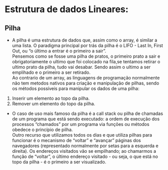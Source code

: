 # Estrutura de dados Lineares:
## Pilha 
- A pilha é uma estrutura de dados que, assim como o array, é similar a uma lista. O paradigma principal por trás da pilha é o LIFO - Last In, First Out, ou “o último a entrar é o primeiro a sair”.<br>
Pensemos como se fosse uma pilha de pratos, o primeiro prato a sair e obrigatoriamente o ultimo que foi colocado na fila,se tentamos retirar o ultimo prato da pilha, tudo vai desabar. Sendo assim o ultimo a ser emplihado e o primeiro a ser retirado.<br>
Ao contrario de um array, as linguagens de programação normalmente não tem metodos nativos para criação e manipulação de pilhas, sendo os métodos possíveis para manipular os dados de uma pilha:
1. Inserir um elemento ao topo da pilha.
2. Remover um elemento do topo da pilha.

- O caso de uso mais famoso da pilha é a call stack ou pilha de chamadas de um programa que está sendo executado: a ordem de execução dos processos “chamados” por um programa via funções ou métodos obedece o princípio de pilha.<br>
Outro recurso que utilizamos todos os dias e que utiliza pilhas para funcionar é o mecanismo de “voltar” e “avançar” páginas dos navegadores (representado normalmente por setas para a esquerda e direita). Os endereços visitados vão se empilhando; ao chamarmos a função de “voltar”, o último endereço visitado - ou seja, o que está no topo da pilha - é o primeiro a ser visualizado.